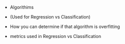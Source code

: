 - Algorithims
- (Used for Regression vs Classification)

- How you can determine if that algorithm is overfitting
- metrics used in Regression vs Classification
